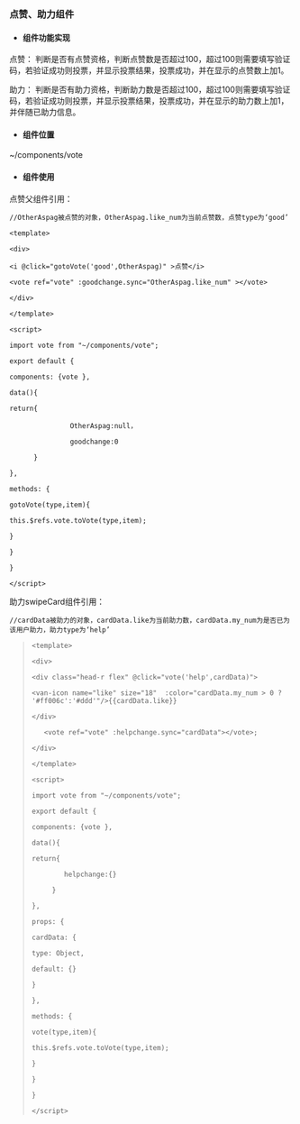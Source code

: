 ### 点赞、助力组件

* #### 组件功能实现

点赞：   判断是否有点赞资格，判断点赞数是否超过100，超过100则需要填写验证码，若验证成功则投票，并显示投票结果，投票成功，并在显示的点赞数上加1。

助力：   判断是否有助力资格，判断助力数是否超过100，超过100则需要填写验证码，若验证成功则投票，并显示投票结果，投票成功，并在显示的助力数上加1，并伴随已助力信息。

* #### 组件位置

~/components/vote

* #### 组件使用

点赞父组件引用：

`//OtherAspag被点赞的对象，OtherAspag.like_num为当前点赞数，点赞type为‘good’`

`<template>`

`<div>`

`<i @click="gotoVote('good',OtherAspag)" >点赞</i>`

`<vote ref="vote" :goodchange.sync="OtherAspag.like_num" ></vote>`

`</div>`

`</template>`

`<script>`

`import vote from "~/components/vote";`

`export default {`

`components: {vote },`

`data(){`

`return{`

```
               OtherAspag:null，

               goodchange:0

      }
```

`},`

`methods: {`

`gotoVote(type,item){`

`this.$refs.vote.toVote(type,item);`

`}`

`}`

`}`

`</script>`

助力swipeCard组件引用：

`//cardData被助力的对象，cardData.like为当前助力数，cardData.my_num为是否已为该用户助力，助力type为‘help’`

> `<template>`
>
> `<div>`
>
> `<div class="head-r flex" @click="vote('help',cardData)">`
>
> `<van-icon name="like" size="18"  :color="cardData.my_num > 0 ? '#ff006c':'#ddd'"/>{{cardData.like}}`
>
> `</div>`
>
> ```
>    <vote ref="vote" :helpchange.sync="cardData"></vote>;
>
> </div>
> ```
>
> `</template>`
>
> `<script>`
>
> `import vote from "~/components/vote";`
>
> `export default {`
>
> `components: {vote },`
>
> `data(){`
>
> `return{`
>
> ```
>         helpchange:{}
>
>      }
> ```
>
> `},`
>
> `props: {`
>
> `cardData: {`
>
> `type: Object,`
>
> `default: {}`
>
> `}`
>
> `},`
>
> `methods: {`
>
> `vote(type,item){`
>
> `this.$refs.vote.toVote(type,item);`
>
> `}`
>
> `}`
>
> `}`
>
> `</script>`

#### 




